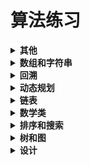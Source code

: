 # 算法练习
<details>
<summary><b>其他</b></summary>
- <a href="https://github.com/xiuda3411/Exercises/blob/master/src/Another/BracketIsValid.java">[bracketIsValid 有效的括号]</a></br>
- <a href="https://github.com/xiuda3411/Exercises/blob/master/src/Another/Generate.java">[generate 杨辉三角]</a></br>
- <a href="https://github.com/xiuda3411/Exercises/blob/master/src/Math/countPrimes.java">[hammingDistance 汉明距离]</a></br>
- <a href="https://github.com/xiuda3411/Exercises/blob/master/src/Math/FizzBuzz.java">[hammingWeight 汉明重量]</a></br>
- <a href="https://github.com/xiuda3411/Exercises/blob/master/src/Another/MissingNumber.java">[missingNumber 查找缺失值]</a></br>
- <a href="https://github.com/xiuda3411/Exercises/blob/master/src/Math/IsPowerOfThree.java">[reverseBits 颠倒二进制位]</a></br>
</details>

<details>
<summary><b>数组和字符串</b></summary>
- <a href="https://github.com/xiuda3411/Exercises/blob/master/src/ArraysAndStrings/BackspaceCompare.java">[backspaceCompare 比较含退格的字符串]</a></br>
- <a href="https://github.com/xiuda3411/Exercises/blob/master/src/ArraysAndStrings/CommonChars.java">[commonChars 查找常用字符]</a></br>
- <a href="https://github.com/xiuda3411/Exercises/blob/master/src/ArraysAndStrings/FindRepeatNumber.java">[findRepeatNumber 数组中重复的数字]</a></br>
- <a href="https://github.com/xiuda3411/Exercises/blob/master/src/ArraysAndStrings/FourSum.java">[fourSum 四数之和]</a></br>
- <a href="https://github.com/xiuda3411/Exercises/blob/master/src/ArraysAndStrings/GroupAnagrams.java">[groupAnagrams 字母异位词分组]</a></br>
- <a href="https://github.com/xiuda3411/Exercises/blob/master/src/ArraysAndStrings/IncreasingTriplet.java">[increasingTriplet 递增的三元子序列]</a></br>
- <a href="https://github.com/xiuda3411/Exercises/blob/master/src/ArraysAndStrings/Intersection.java">[intersection 两个数组的交集]</a></br>
- <a href="https://github.com/xiuda3411/Exercises/blob/master/src/ArraysAndStrings/IsLongPressedName.java">[isLongPressedName 长按键入]</a></br>
- <a href="https://github.com/xiuda3411/Exercises/blob/master/src/ArraysAndStrings/LengthOfLongestSubstring.java">[lengthOfLongestSubstring 无重复字符的最长子串]</a></br>
- <a href="https://github.com/xiuda3411/Exercises/blob/master/src/ArraysAndStrings/LongestMountain.java">[longestMountain 数组中的最长山脉]</a></br>
- <a href="https://github.com/xiuda3411/Exercises/blob/master/src/ArraysAndStrings/LongestPalindrome.java">[longestPalindrome 最长回文子串]</a></br>
- <a href="https://github.com/xiuda3411/Exercises/blob/master/src/ArraysAndStrings/NextPermutation.java">[nextPermutation 下一个排序]</a></br>
- <a href="https://github.com/xiuda3411/Exercises/blob/master/src/ArraysAndStrings/PartitionLabels.java">[partitionLabels 划分字母区间]</a></br>
- <a href="https://github.com/xiuda3411/Exercises/blob/master/src/ArraysAndStrings/RemoveElement.java">[removeElement 移除元素]</a></br>
- <a href="https://github.com/xiuda3411/Exercises/blob/master/src/ArraysAndStrings/RemoveKdigits.java">[removeKdigits 移除K位元素]</a></br>
- <a href="https://github.com/xiuda3411/Exercises/blob/master/src/ArraysAndStrings/ReverseString.java">[reverseString 反转字符串]</a></br>
- <a href="https://github.com/xiuda3411/Exercises/blob/master/src/ArraysAndStrings/SetZeroes.java">[setZeroes 矩阵置零]</a></br>
- <a href="https://github.com/xiuda3411/Exercises/blob/master/src/ArraysAndStrings/SmallerNumbersThanCurrent.java">[smallerNumbersThanCurrent 有多少小于当前数字的数字]</a></br>
- <a href="https://github.com/xiuda3411/Exercises/blob/master/src/ArraysAndStrings/SortColors.java">[sortColors 颜色排序]</a></br>
- <a href="https://github.com/xiuda3411/Exercises/blob/master/src/ArraysAndStrings/SortedSquares.java">[sortedSquares 有序数组的平方]</a></br>
- <a href="https://github.com/xiuda3411/Exercises/blob/master/src/ArraysAndStrings/ThreeSum.java">[threeSum 三数之和]</a></br>
- <a href="https://github.com/xiuda3411/Exercises/blob/master/src/ArraysAndStrings/UniqueOccurrences.javau">[uniqueOccurrences 独一无二的出现次数]</a></br>
</details>
<details>
<summary><b>回溯</b></summary>
- <a href="https://github.com/xiuda3411/Exercises/blob/master/src/Backtracking/Exist.java">[exist 单词搜索]</a></br>
- <a href="https://github.com/xiuda3411/Exercises/blob/master/src/Backtracking/GenerateParenthesis.java">[generateParenthesis 括号生成]</a></br>
- <a href="https://github.com/xiuda3411/Exercises/blob/master/src/Backtracking/LetterCombinations.java">[letterCombinations 电话号码的字母组合]</a></br>
- <a href="https://github.com/xiuda3411/Exercises/blob/master/src/Backtracking/Permute.java">[permute 全排列]</a></br>
- <a href="https://github.com/xiuda3411/Exercises/blob/master/src/Backtracking/Subsets.java">[subset 子集]</a></br>
- <a href="https://github.com/xiuda3411/Exercises/blob/master/src/Backtracking/TotalNQueens.java">[totalNQueens N皇后 II]</a></br>
- <a href="https://github.com/xiuda3411/Exercises/blob/master/src/Backtracking/WordBreak.java">[wordBreak 单词拆分2]</a></br>
</details>

<details>
<summary><b>动态规划</b></summary>
- <a href="https://github.com/xiuda3411/Exercises/blob/master/src/DynamicProgramming/CanPartition.java">[canPartition 分割等和子集]</a></br>
- <a href="https://github.com/xiuda3411/Exercises/blob/master/src/DynamicProgramming/NumSplits.java">[numSplits 字符串的好分割数目]</a></br>
- <a href="https://github.com/xiuda3411/Exercises/blob/master/src/DynamicProgramming/VideoStitching.java">[videoStitching 视频拼接]</a></br>
</details>
 
<details>
<summary><b>链表</b></summary>
- <a href="https://github.com/xiuda3411/Exercises/blob/master/src/LinkedList/AddTwoNumbers.java">[addTwoNumbers 两数相加]</a></br>
- <a href="https://github.com/xiuda3411/Exercises/blob/master/src/LinkedList/DetectCycle.java">[detectCycle 环形链表2]</a></br>
- <a href="https://github.com/xiuda3411/Exercises/blob/master/src/LinkedList/GetIntersectionNode.java">[getIntersectionNode 相交链表]</a></br>
- <a href="https://github.com/xiuda3411/Exercises/blob/master/src/LinkedList/HasCycle.java">[hasCycle 环形链表]</a></br>
- <a href="https://github.com/xiuda3411/Exercises/blob/master/src/LinkedList/IsPalindrome.java">[isPalindrome 回文链表]</a></br>
- <a href="https://github.com/xiuda3411/Exercises/blob/master/src/LinkedList/OddEvenList.java">[oddEvenList 奇偶链表]</a></br>
- <a href="https://github.com/xiuda3411/Exercises/blob/master/src/LinkedList/RemoveNthFromEnd.java">[removeNthFromEnd 删除链表的倒数第N个结点]</a></br>
- <a href="https://github.com/xiuda3411/Exercises/blob/master/src/LinkedList/reorderList.java">[reorderList 重排链表]</a></br>
- <a href="https://github.com/xiuda3411/Exercises/blob/master/src/LinkedList/SwapPairs.java">[swapPairs 两两交换链表中的结点]</a></br>
</details>

<details>
<summary><b>数学类</b></summary>
- <a href="https://github.com/xiuda3411/Exercises/blob/master/src/Math/countPrimes.java">[countPrimes 计数质数]</a></br>
- <a href="https://github.com/xiuda3411/Exercises/blob/master/src/Math/FizzBuzz.java">[FizzBuzz]</a></br>
- <a href="https://github.com/xiuda3411/Exercises/blob/master/src/Math/IsPalindrome.java">[isPalindrome 回文数]</a></br>
- <a href="https://github.com/xiuda3411/Exercises/blob/master/src/Math/IsPowerOfThree.java">[isPowerOfThree 3的幂]</a></br>
- <a href="https://github.com/xiuda3411/Exercises/blob/master/src/Math/MyPow.java">[myPow 实现pow(x, n), 即计算x的n次幂]</a></br>
- <a href="https://github.com/xiuda3411/Exercises/blob/master/src/Math/RomanToInt.java">[romanToInt 罗马数字转整数]</a></br>
</details>


<details>
<summary><b>排序和搜索</b></summary>
- <a href="https://github.com/xiuda3411/Exercises/blob/master/src/SortAndSearch/AllCellsDistOrder.java">[allCellsDistOrder 合并区间]</a></br>
- <a href="https://github.com/xiuda3411/Exercises/blob/master/src/SortAndSearch/Merge.java">[merge 合并区间]</a></br>
- <a href="https://github.com/xiuda3411/Exercises/blob/master/src/SortAndSearch/ReconstructQueue.java">[reconstructQueue 根据身高重建队列]</a></br>
- <a href="https://github.com/xiuda3411/Exercises/blob/master/src/SortAndSearch/RelativeSortArray.java">[relativeSortArray 数组的相对排序]</a></br>
- <a href="https://github.com/xiuda3411/Exercises/blob/master/src/SortAndSearch/Search.java">[search 搜索旋转排序数组]</a></br>
- <a href="https://github.com/xiuda3411/Exercises/blob/master/src/SortAndSearch/SearchMatrix.java">[searchMatrix 搜索二维矩阵2]</a></br>
- <a href="https://github.com/xiuda3411/Exercises/blob/master/src/SortAndSearch/SortArrayByParityII.java">[sortArrayByParityII 按奇偶排序数组2]</a></br>
- <a href="https://github.com/xiuda3411/Exercises/blob/master/src/SortAndSearch/SearchRange.java">[searchRange 在排序数组中查找元素的第一个和最后一个位置]</a></br>
- <a href="https://github.com/xiuda3411/Exercises/blob/master/src/SortAndSearch/TopKFrequent.java">[topKFrequent 前K个高频元素]</a></br>
</details>

<details>
<summary><b>树和图</b></summary>
- <a href="https://github.com/xiuda3411/Exercises/blob/master/src/TreeAndMap/BuildTree.java">[buildTree 从前序与中序遍历序列构造二叉树]</a></br>
- <a href="https://github.com/xiuda3411/Exercises/blob/master/src/TreeAndMap/Connect.java">[connect 填充每个结点的下一个右侧结点指针]</a></br>
- <a href="https://github.com/xiuda3411/Exercises/blob/master/src/TreeAndMap/GetMinimumDifference.java">[getMinimumDifference 二叉搜索树的最小绝对值]</a></br>
- <a href="https://github.com/xiuda3411/Exercises/blob/master/src/TreeAndMap/InorderTraversal.java">[inorderTraversal 二叉树的中序遍历]</a></br>
- <a href="https://github.com/xiuda3411/Exercises/blob/master/src/TreeAndMap/KthSmallest.java">[kthSmallest 二叉搜索树中第k小的元素]</a></br>
- <a href="https://github.com/xiuda3411/Exercises/blob/master/src/TreeAndMap/SumNumbers.java">[sumNumbers 求根到叶子节点数字之和]</a></br>
- <a href="https://github.com/xiuda3411/Exercises/blob/master/src/TreeAndMap/NumIslands.java">[numIslands 岛屿数量]</a></br>
- <a href="https://github.com/xiuda3411/Exercises/blob/master/src/TreeAndMap/SumOfDistancesInTree.java">[sumOfDistancesInTree 树中距离之和 :sos:]</a></br>
- <a href="https://github.com/xiuda3411/Exercises/blob/master/src/TreeAndMap/ZigzagLevelOrder.java">[zigzagLevelOrder 锯齿形层次遍历]</a></br>
</details>

<details>
<summary><b>设计</b></summary>
 - <a href="https://github.com/xiuda3411/Exercises/blob/master/src/Design/OrderedStream.java">[orderedStream 设计有序流]</a></br>
- <a href="https://github.com/xiuda3411/Exercises/blob/master/src/Design/RandomizedCollection.java">[randomizedCollection O(1) 时间插入、删除和获取随机元素 - 允许重复]</a></br>
</details>


